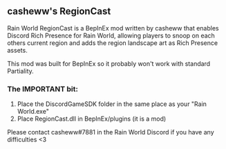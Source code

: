 ## casheww's RegionCast

Rain World RegionCast is a BepInEx mod written by casheww that enables Discord Rich Presence for Rain World, allowing players to snoop on each others current region and adds the region landscape art as Rich Presence assets.

This mod was built for BepInEx so it probably won't work with standard Partiality.

### The IMPORTANT bit:
  1) Place the DiscordGameSDK folder in the same place as your "Rain World.exe"
  2) Place RegionCast.dll in BepInEx/plugins (it is a mod)

Please contact casheww#7881 in the Rain World Discord if you have any difficulties <3
